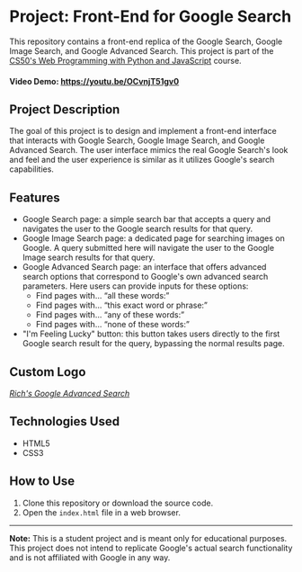 # Project: Front-End for Google Search

This repository contains a front-end replica of the Google Search, Google Image Search, and Google Advanced Search. This project is part of the [CS50's Web Programming with Python and JavaScript](https://www.edx.org/professional-certificate/cs50s-web-programming-with-python-and-javascript) course.

#### Video Demo: <https://youtu.be/OCvnjT51gv0>

## Project Description

The goal of this project is to design and implement a front-end interface that interacts with Google Search, Google Image Search, and Google Advanced Search. The user interface mimics the real Google Search's look and feel and the user experience is similar as it utilizes Google's search capabilities.

## Features

- Google Search page: a simple search bar that accepts a query and navigates the user to the Google search results for that query.
- Google Image Search page: a dedicated page for searching images on Google. A query submitted here will navigate the user to the Google Image search results for that query.
- Google Advanced Search page: an interface that offers advanced search options that correspond to Google's own advanced search parameters. Here users can provide inputs for these options:
  - Find pages with… “all these words:”
  - Find pages with… “this exact word or phrase:”
  - Find pages with… “any of these words:”
  - Find pages with… “none of these words:”
- "I'm Feeling Lucky" button: this button takes users directly to the first Google search result for the query, bypassing the normal results page.

## Custom Logo

[*Rich's Google Advanced Search*](https://github.com/richgoodier/search/blob/main/pics/google_logo_advanced.png)

## Technologies Used

- HTML5
- CSS3

## How to Use

1. Clone this repository or download the source code.
2. Open the `index.html` file in a web browser.

---

**Note:** This is a student project and is meant only for educational purposes. This project does not intend to replicate Google's actual search functionality and is not affiliated with Google in any way.
